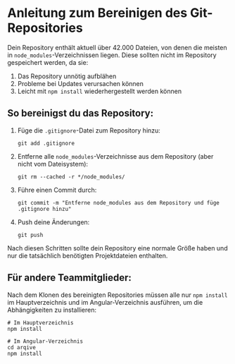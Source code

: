 # Anleitung zum Bereinigen des Git-Repositories

Dein Repository enthält aktuell über 42.000 Dateien, von denen die meisten in `node_modules`-Verzeichnissen liegen. Diese sollten nicht im Repository gespeichert werden, da sie:

1. Das Repository unnötig aufblähen
2. Probleme bei Updates verursachen können
3. Leicht mit `npm install` wiederhergestellt werden können

## So bereinigst du das Repository:

1. Füge die `.gitignore`-Datei zum Repository hinzu:

   ```
   git add .gitignore
   ```

2. Entferne alle `node_modules`-Verzeichnisse aus dem Repository (aber nicht vom Dateisystem):

   ```
   git rm --cached -r */node_modules/
   ```

3. Führe einen Commit durch:

   ```
   git commit -m "Entferne node_modules aus dem Repository und füge .gitignore hinzu"
   ```

4. Push deine Änderungen:
   ```
   git push
   ```

Nach diesen Schritten sollte dein Repository eine normale Größe haben und nur die tatsächlich benötigten Projektdateien enthalten.

## Für andere Teammitglieder:

Nach dem Klonen des bereinigten Repositories müssen alle nur `npm install` im Hauptverzeichnis und im Angular-Verzeichnis ausführen, um die Abhängigkeiten zu installieren:

```
# Im Hauptverzeichnis
npm install

# Im Angular-Verzeichnis
cd arqive
npm install
```
